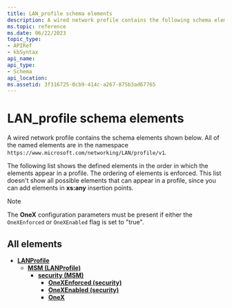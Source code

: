 ```yaml
---
title: LAN_profile schema elements
description: A wired network profile contains the following schema elements.
ms.topic: reference
ms.date: 06/22/2023
topic_type: 
- APIRef
- kbSyntax
api_name: 
api_type: 
- Schema
api_location: 
ms.assetid: 3f316725-0cb9-414c-a267-875b3ad67765
---
```


# LAN_profile schema elements

A wired network profile contains the schema elements shown below. All of the named elements are in the namespace `https://www.microsoft.com/networking/LAN/profile/v1`.

The following list shows the defined elements in the order in which the elements appear in a profile. The ordering of elements is enforced. This list doesn't show all possible elements that can appear in a profile, since you can add elements in **xs:any** insertion points.

> [!NOTE]
> The **OneX** configuration parameters must be present if either the `OneXEnforced` or `OneXEnabled` flag is set to "true".

## All elements

* [**LANProfile**](./lan-profileschema-lanprofile-element.md)
  * [**MSM (LANProfile)**](./lan-profileschema-msm-lanprofile-element.md)
    * [**security (MSM)**](./lan-profileschema-security-msm-element.md)
      * [**OneXEnforced (security)**](./lan-profileschema-security-msm-element.md#onexenforced)
      * [**OneXEnabled (security)**](./lan-profileschema-security-msm-element.md#onexenabled)
      * [**OneX**](/windows/win32/nativewifi/onexschema-onex-element)

